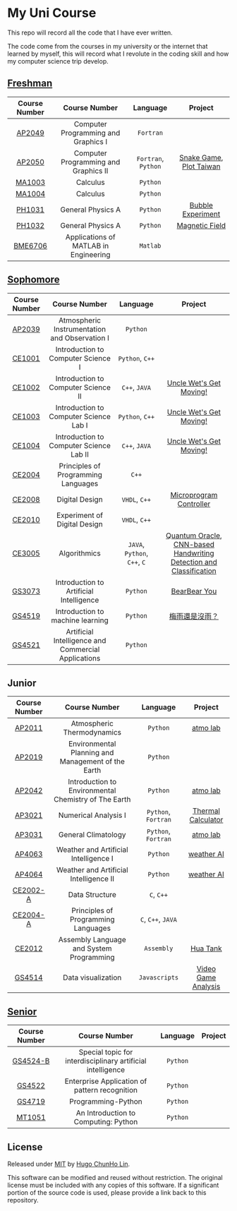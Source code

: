 # My Uni Course

This repo will record all the code that I have ever written. 

The code come from the courses in my university or the internet that learned by myself, this will record what I revolute in the coding skill and how my computer science trip develop.

## [Freshman](./freshman/)

| Course Number | Course Number | Language | Project |
| :-------------: | :-------------: | :-------: | :-: |
| [AP2049](/freshman/AP2049/) | Computer Programming and Graphics Ⅰ | `Fortran` | |
| [AP2050](/freshman/AP2050/) | Computer Programming and Graphics ⅠI| `Fortran`, `Python` | [Snake Game](freshman/AP2050/SnakeGame), [Plot Taiwan](https://github.com/1chooo/atmo-lab/tree/main/draw_TAIWAN) |
| [MA1003](/freshman/MA1003/) | Calculus | `Python` | |
| [MA1004](/freshman/MA1004/) | Calculus | `Python` | |
| [PH1031](/freshman/PH1031/) | General Physics A | `Python` | [Bubble Experiment](freshman/PH1031/bubble_experiment)|
| [PH1032](/freshman/PH1032/) | General Physics A | `Python` | [Magnetic Field](freshman/PH1032/magnetic_field.py) |
| [BME6706](/freshman/BME5706/) | Applications of MATLAB in Engineering | `Matlab` | |

## [Sophomore](./sophomore/)
| Course Number | Course Number | Language | Project |
| :-------------: | :-------------: | :-------: | :-: |
| [AP2039](/sophomore/AP2039/) | Atmospheric Instrumentation and Observation Ⅰ | `Python` | |
| [CE1001](/sophomore/CE1001/) | Introduction to Computer Science Ⅰ | `Python`, `C++` | |
| [CE1002](/sophomore/CE1002/) | Introduction to Computer Science ⅠI | `C++`, `JAVA` | [Uncle Wet's Get Moving!](https://github.com/1chooo/gym-route) |
| [CE1003](/sophomore/CE1003/) | Introduction to Computer Science Lab Ⅰ | `Python`, `C++` | [Uncle Wet's Get Moving!](https://github.com/1chooo/gym-route) |
| [CE1004](/sophomore/CE1004/) | Introduction to Computer Science Lab ⅠI | `C++`, `JAVA` | [Uncle Wet's Get Moving!](https://github.com/1chooo/gym-route) |
| [CE2004](/sophomore/CE2004/) | Principles of Programming Languages | `C++` | |
| [CE2008](/sophomore/CE2008/) | Digital Design | `VHDL`, `C++` | [Microprogram Controller](sophomore/CE2008/HW_109601003_林群賀.pdf) |
| [CE2010](/sophomore/CE2010/) | Experiment of Digital Design | `VHDL`, `C++` | |
| [CE3005](/sophomore/CE3005/) | Algorithmics | `JAVA`, `Python`, `C++`, `C` | [Quantum Oracle](https://github.com/1chooo/Quantum-Oracle), [CNN-based Handwriting Detection and Classification](https://github.com/1chooo/CNN-handwriting-detection)|
| [GS3073](/sophomore/GS3073/) | Introduction to Artificial Intelligence | `Python` | [BearBear You](https://github.com/1chooo/bear-bear) |
| [GS4519](/sophomore/GS4519/) | Introduction to machine learning | `Python` | [梅雨還是沒雨？](https://github.com/1chooo/rain-prediction) |
| [GS4521](/sophomore/GS4521/) | Artificial Intelligence and Commercial Applications | `Python` | |

## Junior

| Course Number | Course Number | Language | Project |
| :-------------: | :-------------: | :-------: | :-: |
| [AP2011](/junior/AP2011/) | Atmospheric Thermodynamics | `Python` | [atmo lab](https://github.com/1chooo/atmo-lab) |
| [AP2019](/junior/AP2019/) | Environmental Planning and Management of the Earth | `Python` | |
| [AP2042](/junior/AP2042/) | Introduction to Environmental Chemistry of The Earth | `Python` | [atmo lab](https://github.com/1chooo/atmo-lab) |
| [AP3021](/junior/AP3021/) | Numerical Analysis Ⅰ | `Python`, `Fortran` | [Thermal Calculator](https://github.com/1chooo/thermal-calculator) |
| [AP3031](/junior/AP3031/) | General Climatology | `Python`, `Fortran` | [atmo lab](https://github.com/1chooo/atmo-lab) |
| [AP4063](/junior/AP4063/) | Weather and Artificial Intelligence I | `Python` | [weather AI](https://github.com/1chooo/weather-ai) |
| [AP4064](/junior/AP4064/) | Weather and Artificial Intelligence II | `Python` | [weather AI](https://github.com/1chooo/weather-ai) |
| [CE2002-A](/junior/CE2002-A/) | Data Structure | `C`, `C++` |  |
| [CE2004-A](/junior/CE2004-A/) | Principles of Programming Languages | `C`, `C++`, `JAVA` |  |
| [CE2012](/junior/CE2012/) | Assembly Language and System Programming | `Assembly` | [Hua Tank](https://github.com/1chooo/Tank) |
| [GS4514](/junior/GS4514/) | Data visualization | `Javascripts` | [Video Game Analysis](https://github.com/1chooo/video-game-visualization) |

## [Senior](./senior/)

| Course Number | Course Number | Language | Project |
| :-------------: | :-------------: | :-------: | :-: |
| [GS4524-B](/senior/GS4524-B/) | Special topic for interdisciplinary artificial intelligence | `Python` |  |
| [GS4522](/senior/GS4522/) | Enterprise Application of pattern recognition | `Python` |  |
| [GS4719](/senior/GS4719/) | Programming-Python | `Python` |  |
| [MT1051](/senior/MT1051/) | An Introduction to Computing: Python | `Python` |  |

## License

Released under [MIT](./LICENSE) by [Hugo ChunHo Lin](https://github.com/1chooo).

This software can be modified and reused without restriction.
The original license must be included with any copies of this software.
If a significant portion of the source code is used, please provide a link back to this repository.
